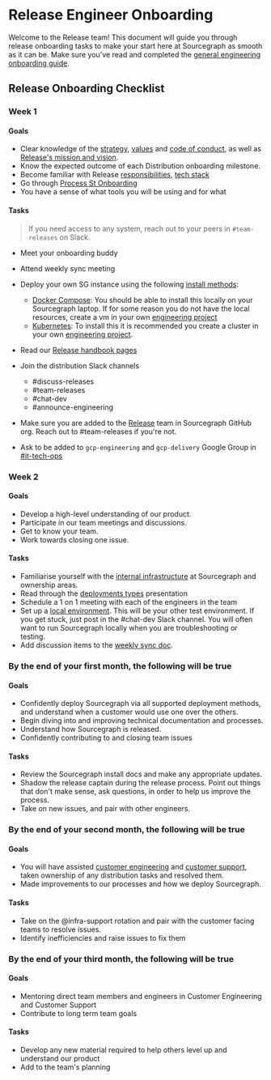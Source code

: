# Release Engineer Onboarding

Welcome to the Release team! This document will guide you through release onboarding tasks to make your start here at Sourcegraph as smooth as it can be. Make sure you've read and completed the [general engineering onboarding guide](../../dev/onboarding/index.md).

## Release Onboarding Checklist

### Week 1

#### Goals

- Clear knowledge of the [strategy](../../../../strategy-goals/index.md), [values](../../../../company-info-and-process/values/index.md) and [code of conduct](../../../../company-info-and-process/communication/code_of_conduct.md), as well as [Release's mission and vision](./index.md).
- Know the expected outcome of each Distribution onboarding milestone.
- Become familiar with Release [responsibilities](index.md#Responsibilities), [tech stack](index.md#tech-stack)
- Go through [Process St Onboarding](https://app.process.st/reports/)
- You have a sense of what tools you will be using and for what

#### Tasks

> If you need access to any system, reach out to your peers in `#team-releases` on Slack.

- Meet your onboarding buddy
- Attend weekly sync meeting
- Deploy your own SG instance using the following [install methods](https://docs.sourcegraph.com/admin/install):
  - [Docker Compose](https://sourcegraph.com/docs/admin/deploy/docker-compose): You should be able to install this locally on your Sourcegraph laptop. If for some reason you do not have the local resources, create a vm in your own [engineering project](../../dev/tools/infrastructure/gcp.md#engineering-projects)
  - [Kubernetes](https://sourcegraph.com/docs/admin/deploy/kubernetes): To install this it is recommended you create a cluster in your own [engineering project](../../dev/tools/infrastructure/gcp.md#engineering-projects).
- Read our [Release handbook pages](index.md)
- Join the distribution Slack channels

  - #discuss-releases
  - #team-releases
  - #chat-dev
  - #announce-engineering

- Make sure you are added to the [Release](https://github.com/orgs/sourcegraph/teams/release) team in Sourcegraph GitHub org. Reach out to #team-releases if you're not.
- Ask to be added to `gcp-engineering` and `gcp-delivery` Google Group in [#it-tech-ops]

### Week 2

#### Goals

- Develop a high-level understanding of our product.
- Participate in our team meetings and discussions.
- Get to know your team.
- Work towards closing one issue.

#### Tasks

- Familiarise yourself with the [internal infrastructure](../../dev/tools/index.md) at Sourcegraph and ownership areas.
- Read through the [deployments types](https://docs.google.com/presentation/d/1u4mbXjubQqV-6WFbuS7Q1b_X6BVh-_GWzzFQMcrAzLw/edit#slide=id.p) presentation
- Schedule a 1 on 1 meeting with each of the engineers in the team
- Set up a [local environment](https://sourcegraph.com/docs/dev/setup/quickstart). This will be your other test environment. If you get stuck, just post in the #chat-dev Slack channel. You will often want to run Sourcegraph locally when you are troubleshooting or testing.
- Add discussion items to the [weekly sync doc](https://docs.google.com/document/d/1TrumZIb-FkNUOuM2ZQhgY2hvtd0wLg_F5gJip7hA20Q/edit).

### By the end of your first month, the following will be true

#### Goals

- Confidently deploy Sourcegraph via all supported deployment methods, and understand when a customer would use one over the others.
- Begin diving into and improving technical documentation and processes.
- Understand how Sourcegraph is released.
- Confidently contributing to and closing team issues

#### Tasks

- Review the Sourcegraph install docs and make any appropriate updates.
- Shadow the release captain during the release process. Point out things that don't make sense, ask questions, in order to help us improve the process.
- Take on new issues, and pair with other engineers.

### By the end of your second month, the following will be true

#### Goals

- You will have assisted [customer engineering](../../../technical-success/ce/index.md) and [customer support](../../../technical-success/support/index.md), taken ownership of any distribution tasks and resolved them.
- Made improvements to our processes and how we deploy Sourcegraph.

#### Tasks

- Take on the @infra-support rotation and pair with the customer facing teams to resolve issues.
- Identify inefficiencies and raise issues to fix them

### By the end of your third month, the following will be true

#### Goals

- Mentoring direct team members and engineers in Customer Engineering and Customer Support
- Contribute to long term team goals

#### Tasks

- Develop any new material required to help others level up and understand our product
- Add to the team's planning

[gcp]: https://console.cloud.google.com
[#it-tech-ops]: https://sourcegraph.slack.com/archives/C01CSS3TC75
[#team-releases]: https://sourcegraph.slack.com/archives/C05EH3JP15Z
